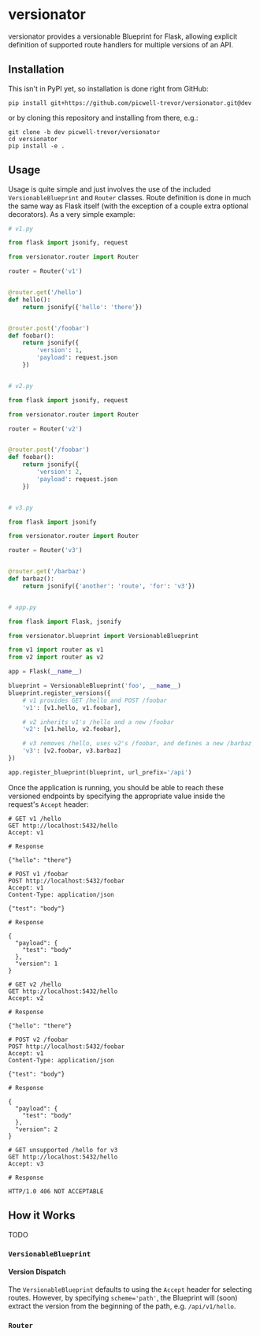 # versionator

versionator provides a versionable Blueprint for Flask, allowing
explicit definition of supported route handlers for multiple versions
of an API.

## Installation

This isn't in PyPI yet, so installation is done right from GitHub:

```shellsession
pip install git+https://github.com/picwell-trevor/versionator.git@dev
```

or by cloning this repository and installing from there, e.g.:

```shellsession
git clone -b dev picwell-trevor/versionator
cd versionator
pip install -e .
```

## Usage

Usage is quite simple and just involves the use of the included
`VersionableBlueprint` and `Router` classes. Route definition is done
in much the same way as Flask itself (with the exception of a couple
extra optional decorators). As a very simple example:

```python
# v1.py

from flask import jsonify, request

from versionator.router import Router

router = Router('v1')


@router.get('/hello')
def hello():
    return jsonify({'hello': 'there'})


@router.post('/foobar')
def foobar():
    return jsonify({
        'version': 1,
        'payload': request.json
    })


# v2.py

from flask import jsonify, request

from versionator.router import Router

router = Router('v2')


@router.post('/foobar')
def foobar():
    return jsonify({
        'version': 2,
        'payload': request.json
    })


# v3.py

from flask import jsonify

from versionator.router import Router

router = Router('v3')


@router.get('/barbaz')
def barbaz():
    return jsonify({'another': 'route', 'for': 'v3'})


# app.py

from flask import Flask, jsonify

from versionator.blueprint import VersionableBlueprint

from v1 import router as v1
from v2 import router as v2

app = Flask(__name__)

blueprint = VersionableBlueprint('foo', __name__)
blueprint.register_versions({
    # v1 provides GET /hello and POST /foobar
    'v1': [v1.hello, v1.foobar],

    # v2 inherits v1's /hello and a new /foobar
    'v2': [v1.hello, v2.foobar],

    # v3 removes /hello, uses v2's /foobar, and defines a new /barbaz
    'v3': [v2.foobar, v3.barbaz]
})

app.register_blueprint(blueprint, url_prefix='/api')
```

Once the application is running, you should be able to reach these
versioned endpoints by specifying the appropriate value inside the
request's `Accept` header:

```http
# GET v1 /hello
GET http://localhost:5432/hello
Accept: v1

# Response

{"hello": "there"}

# POST v1 /foobar
POST http://localhost:5432/foobar
Accept: v1
Content-Type: application/json

{"test": "body"}

# Response

{
  "payload": {
    "test": "body"
  },
  "version": 1
}

# GET v2 /hello
GET http://localhost:5432/hello
Accept: v2

# Response

{"hello": "there"}

# POST v2 /foobar
POST http://localhost:5432/foobar
Accept: v1
Content-Type: application/json

{"test": "body"}

# Response

{
  "payload": {
    "test": "body"
  },
  "version": 2
}

# GET unsupported /hello for v3
GET http://localhost:5432/hello
Accept: v3

# Response

HTTP/1.0 406 NOT ACCEPTABLE
```

## How it Works

TODO

### `VersionableBlueprint`

#### Version Dispatch

The `VersionableBlueprint` defaults to using the `Accept` header for
selecting routes. However, by specifying `scheme='path'`, the
Blueprint will (soon) extract the version from the beginning of the
path, e.g. `/api/v1/hello`.

### `Router`
